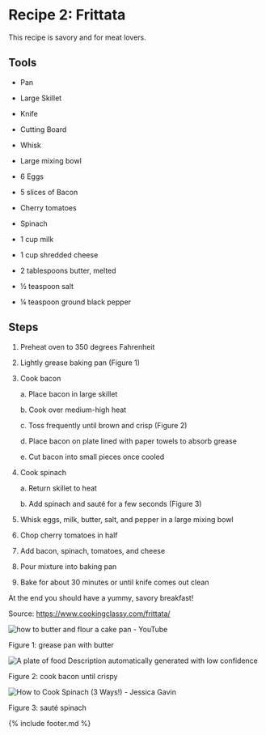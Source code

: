# Recipe 2: Frittata

This recipe is savory and for meat lovers.

## Tools

- Pan

- Large Skillet

- Knife

- Cutting Board

- Whisk

- Large mixing bowl

- 6 Eggs

- 5 slices of Bacon

- Cherry tomatoes

- Spinach

- 1 cup milk

- 1 cup shredded cheese

- 2 tablespoons butter, melted

- ½ teaspoon salt

- ¼ teaspoon ground black pepper

## Steps

1. Preheat oven to 350 degrees Fahrenheit

2. Lightly grease baking pan (Figure 1)

3. Cook bacon

    a.  Place bacon in large skillet

    b.  Cook over medium-high heat

    c.  Toss frequently until brown and crisp (Figure 2)

    d.  Place bacon on plate lined with paper towels to absorb grease

    e.  Cut bacon into small pieces once cooled

4. Cook spinach

    a.  Return skillet to heat

    b.  Add spinach and sauté for a few seconds (Figure 3)

5. Whisk eggs, milk, butter, salt, and pepper in a large mixing bowl

6. Chop cherry tomatoes in half

7. Add bacon, spinach, tomatoes, and cheese

8. Pour mixture into baking pan

9. Bake for about 30 minutes or until knife comes out clean

At the end you should have a yummy, savory breakfast!

Source: <https://www.cookingclassy.com/frittata/>

![how to butter and flour a cake pan -
YouTube](images/media/image10.jpeg)

Figure 1: grease pan with butter

![A plate of food Description automatically generated with low
confidence](images/media/image11.jpeg)

Figure 2: cook bacon until crispy

![How to Cook Spinach (3 Ways!) - Jessica
Gavin](images/media/image12.jpeg)

Figure 3: sauté spinach

{% include footer.md %}
